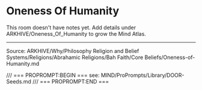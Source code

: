 # Oneness Of Humanity

This room doesn't have notes yet. Add details under ARKHIVE/Oneness_Of_Humanity to grow the Mind Atlas.

---
Source: ARKHIVE/Why/Philosophy Religion and Belief Systems/Religions/Abrahamic Religions/Bah Faith/Core Beliefs/Oneness-of-Humanity.md

/// === PROPROMPT:BEGIN ===
see: MIND/ProPrompts/Library/DOOR-Seeds.md
/// === PROPROMPT:END ===
